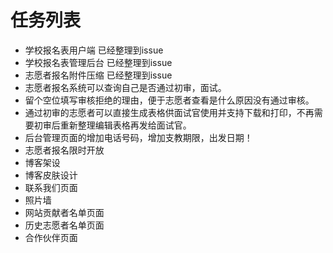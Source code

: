# 任务列表
 * 学校报名表用户端 已经整理到issue
 * 学校报名表管理后台 已经整理到issue
 * 志愿者报名附件压缩 已经整理到issue
 * 志愿者报名系统可以查询自己是否通过初审，面试。
 * 留个空位填写审核拒绝的理由，便于志愿者查看是什么原因没有通过审核。
 * 通过初审的志愿者可以直接生成表格供面试官使用并支持下载和打印，不再需要初审后重新整理编辑表格再发给面试官。
 * 后台管理页面的增加电话号码，增加支教期限，出发日期！
 * 志愿者报名限时开放
 * 博客架设
 * 博客皮肤设计
 * 联系我们页面
 * 照片墙
 * 网站贡献者名单页面
 * 历史志愿者名单页面
 * 合作伙伴页面